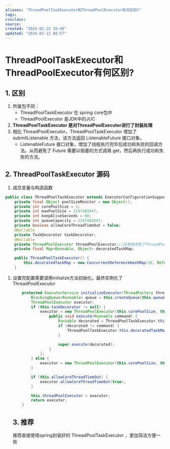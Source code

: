 ```yaml
---
aliases: 'ThreadPoolTaskExecutor和ThreadPoolExecutor有何区别?'
tags: 
cssclass:
source:
created: "2024-02-22 10:48"
updated: "2024-03-12 08:57"
---
```

# ThreadPoolTaskExecutor和ThreadPoolExecutor有何区别?

## 1. 区别

1. 所属包不同：
   - ThreadPoolTaskExecutor 在 spring core包中
   - ThreadPoolExecutor 是JDK中的JUC
2. **ThreadPoolTaskExecutor 是对ThreadPoolExecutor进行了封装处理**
3. 相比 ThreadPoolExecutor，ThreadPoolTaskExecutor 增加了 submitListenable 方法，该方法返回 ListenableFuture 接口对象。
   - ListenableFuture 接口对象，增加了线程执行完毕后成功和失败的回调方法。从而避免了 Future 需要以阻塞的方式调用 get，然后再执行成功和失败的方法。

## 2. ThreadPoolTaskExecutor 源码

1. 成员变量与构造函数

```java
public class ThreadPoolTaskExecutor extends ExecutorConfigurationSupport implements AsyncListenableTaskExecutor, SchedulingTaskExecutor {
    private final Object poolSizeMonitor = new Object();
    private int corePoolSize = 1;
    private int maxPoolSize = 2147483647;
    private int keepAliveSeconds = 60;
    private int queueCapacity = 2147483647;
    private boolean allowCoreThreadTimeOut = false;
    @Nullable
    private TaskDecorator taskDecorator; 
    @Nullable
    private ThreadPoolExecutor threadPoolExecutor;//这里就用到了ThreadPoolExecutor
    private final Map<Runnable, Object> decoratedTaskMap;

    public ThreadPoolTaskExecutor() {
        this.decoratedTaskMap = new ConcurrentReferenceHashMap(16, ReferenceType.WEAK);
    }
```

1. 设置完配置需要调用initialize方法初始化。最终实例化了ThreadPoolExecutor

   ```java
       protected ExecutorService initializeExecutor(ThreadFactory threadFactory, RejectedExecutionHandler rejectedExecutionHandler) {
           BlockingQueue<Runnable> queue = this.createQueue(this.queueCapacity);
           ThreadPoolExecutor executor;
           if (this.taskDecorator != null) {
               executor = new ThreadPoolExecutor(this.corePoolSize, this.maxPoolSize, (long)this.keepAliveSeconds, TimeUnit.SECONDS, queue, threadFactory, rejectedExecutionHandler) {
                   public void execute(Runnable command) {
                       Runnable decorated = ThreadPoolTaskExecutor.this.taskDecorator.decorate(command);
                       if (decorated != command) {
                           ThreadPoolTaskExecutor.this.decoratedTaskMap.put(decorated, command);
                       }
   
                       super.execute(decorated);
                   }
               };
           } else {
               executor = new ThreadPoolExecutor(this.corePoolSize, this.maxPoolSize, (long)this.keepAliveSeconds, TimeUnit.SECONDS, queue, threadFactory, rejectedExecutionHandler);
           }
   
           if (this.allowCoreThreadTimeOut) {
               executor.allowCoreThreadTimeOut(true);
           }
   
           this.threadPoolExecutor = executor;
           return executor;
       }
   ```

   ## 3. 推荐

   推荐直接使用spring封装好的 ThreadPoolTaskExecutor ，更加简洁方便一些

